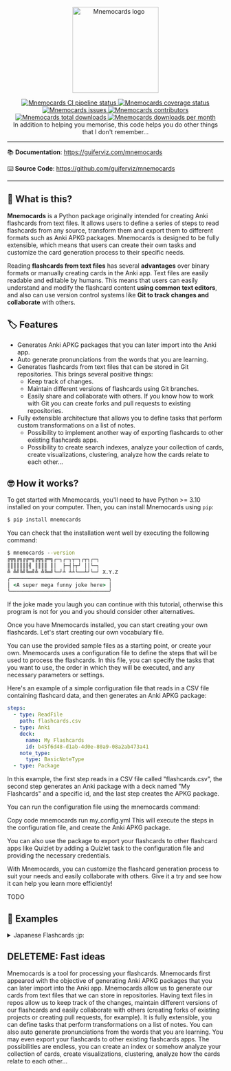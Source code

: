 <p align="center">
    <a href="https://guiferviz.github.io/mnemocards" target="_blank">
        <img src="https://guiferviz.com/mnemocards/images/logo.jpg"
             alt="Mnemocards logo"
             width="200">
    </a>
</p>
<p align="center">
    <a href="https://github.com/guiferviz/mnemocards/actions/workflows/cicd.yaml" target="_blank">
        <img src="https://github.com/guiferviz/mnemocards/actions/workflows/cicd.yaml/badge.svg"
             alt="Mnemocards CI pipeline status">
    </a>
    <a href="https://app.codecov.io/gh/guiferviz/mnemocards/" target="_blank">
        <img src="https://img.shields.io/codecov/c/github/aidictive/mnemocards"
             alt="Mnemocards coverage status">
    </a>
    <a href="https://github.com/guiferviz/mnemocards/issues" target="_blank">
        <img src="https://img.shields.io/github/issues/guiferviz/mnemocards"
             alt="Mnemocards issues">
    </a>
    <a href="https://github.com/aidictive/mnemocards/graphs/contributors" target="_blank">
        <img src="https://img.shields.io/github/contributors/guiferviz/mnemocards"
             alt="Mnemocards contributors">
    </a>
    <a href="https://pypi.org/project/mnemocards/" target="_blank">
        <img src="https://pepy.tech/badge/mnemocards"
             alt="Mnemocards total downloads">
    </a>
    <a href="https://pypi.org/project/mnemocards/" target="_blank">
        <img src="https://pepy.tech/badge/mnemocards/month"
             alt="Mnemocards downloads per month">
    </a>
    <br />
    In addition to helping you memorise, this code helps you do other things that I don't remember...
</p>

---

:books: **Documentation**:
<a href="https://guiferviz.com/mnemocards" target="_blank">
    https://guiferviz.com/mnemocards
</a>

:keyboard: **Source Code**:
<a href="https://github.com/guiferviz/mnemocards" target="_blank">
    https://github.com/guiferviz/mnemocards
</a>

---

## 🤔 What is this?

**Mnemocards** is a Python package originally intended for creating Anki
flashcards from text files. It allows users to define a series of steps to read
flashcards from any source, transform them and export them to different formats
such as Anki APKG packages. Mnemocards is designed to be fully extensible,
which means that users can create their own tasks and customize the card
generation process to their specific needs.

Reading **flashcards from text files** has several **advantages** over binary
formats or manually creating cards in the Anki app. Text files are easily
readable and editable by humans. This means that users can easily understand
and modify the flashcard content **using common text editors**, and also can
use version control systems like **Git to track changes and collaborate** with
others.


## 🏷️ Features

* Generates Anki APKG packages that you can later import into the Anki app.
* Auto generate pronunciations from the words that you are learning.
* Generates flashcards from text files that can be stored in Git repositories.
This brings several positive things:
    * Keep track of changes.
    * Maintain different versions of flashcards using Git branches.
    * Easily share and collaborate with others. If you know how to work with
      Git you can create forks and pull requests to existing repositories.
* Fully extensible architecture that allows you to define tasks that perform
custom transformations on a list of notes.
    * Possibility to implement another way of exporting flashcards to other
      existing flashcards apps.
    * Possibility to create search indexes, analyze your collection of cards,
      create visualizations, clustering, analyze how the cards relate to each
      other...


## 🤓 How it works?

To get started with Mnemocards, you'll need to have Python >= 3.10 installed on
your computer. Then, you can install Mnemocards using `pip`:

```cmd
$ pip install mnemocards
```

You can check that the installation went well by executing the following
command:

```cmd
$ mnemocards --version
╔╦╗╔╗╔╔═╗╔╦╗╔═╗┌─┐┌─┐┬─┐┌┬┐┌─┐
║║║║║║║╣ ║║║║ ║│  ├─┤├┬┘ ││└─┐
╩ ╩╝╚╝╚═╝╩ ╩╚═╝└─┘┴ ┴┴└──┴┘└─┘ X.Y.Z
╭────────────────────────────────╮
│ <A super mega funny joke here> │
╰────────────────────────────────╯
```

If the joke made you laugh you can continue with this tutorial, otherwise this
program is not for you and you should consider other alternatives.

Once you have Mnemocards installed, you can start creating your own flashcards.
Let's start creating our own vocabulary file.

You can use the provided sample files as a starting point, or create your own.
Mnemocards uses a configuration file to define the steps that will be used to
process the flashcards. In this file, you can specify the tasks that you want
to use, the order in which they will be executed, and any necessary parameters
or settings.

Here's an example of a simple configuration file that reads in a CSV file containing flashcard data, and then generates an Anki APKG package:

```yaml
steps:
  - type: ReadFile
    path: flashcards.csv
  - type: Anki
    deck:
      name: My Flashcards
      id: b45f6d48-d1ab-4d0e-80a9-08a2ab473a41
    note_type:
      type: BasicNoteType
  - type: Package
```

In this example, the first step reads in a CSV file called "flashcards.csv", the second step generates an Anki package with a deck named "My Flashcards" and a specific id, and the last step creates the APKG package.

You can run the configuration file using the mnemocards command:

Copy code
mnemocards run my_config.yml
This will execute the steps in the configuration file, and create the Anki APKG package.

You can also use the package to export your flashcards to other flashcard apps like Quizlet by adding a Quizlet task to the configuration file and providing the necessary credentials.

With Mnemocards, you can customize the flashcard generation process to suit your needs and easily collaborate with others. Give it a try and see how it can help you learn more efficiently!

TODO


## 🧪 Examples

<details markdown>
<summary markdown>Japanese Flashcards :jp:</summary>
Thinks you will learn:

* UnionPipeline task.
* Audio generation.
</details>


## DELETEME: Fast ideas

Mnemocards is a tool for processing your flashcards.
Mnemocards first appeared with the objective of generating Anki APKG packages that you can later import into the Anki app.
Mnemocards allow us to generate our cards from text files that we can store in repositories.
Having text files in repos allow us to keep track of the changes, maintain different versions of our flashcards and easily collaborate with others (creating forks of existing projects or creating pull requests, for example).
It is fully extensible, you can define tasks that perform transformations on a list of notes.
You can also auto generate pronunciations from the words that you are learning.
You may even export your flashcards to other existing flashcards apps.
The possibilities are endless, you can create an index or somehow analyze your collection of cards, create visualizations, clustering, analyze how the cards relate to each other...
